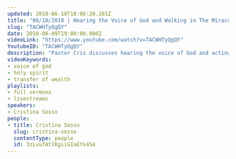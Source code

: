 ```yaml
---
updated: 2018-06-10T18:06:20.281Z
title: "06/10/2018 | Hearing the Voice of God and Walking in The Miraculous (Pastor Cris)"
slug: "TACWHTyQgQY"
date: 2018-06-09T19:00:00.000Z
videoLink: "https://www.youtube.com/watch?v=TACWHTyQgQY"
YoutubeID: "TACWHTyQgQY"
description: "Pastor Cris discusses hearing the voice of God and acting according to his leading. By following God's voice we will see miracles, signs, and wonders manifest."
videoKeywords:
- voice of god
- holy spirit
- transfer of wealth
playlists:
- full sermons
- livestreams
speakers:
- Cristina Sosso
people:
- title: Cristina Sosso
  slug: cristina-sosso
  contentType: people
  id: 3zLvufAtlKgiiGIaEYs4S4
---
```


